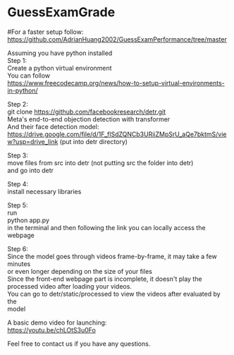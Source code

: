 # GuessExamGrade

#For a faster setup follow:<br>
https://github.com/AdrianHuang2002/GuessExamPerformance/tree/master

Assuming you have python installed <br>
Step 1: <br>
Create a python virtual environment <br>
You can follow <br>
https://www.freecodecamp.org/news/how-to-setup-virtual-environments-in-python/

Step 2: <br>
git clone https://github.com/facebookresearch/detr.git <br>
Meta's end-to-end objection detection with transformer <br>
And their face detection model: <br>
https://drive.google.com/file/d/1F_flSdZQNCb3URiiZMpSrU_aQe7bktmS/view?usp=drive_link (put into detr directory) <br>

Step 3: <br>
move files from src into detr (not putting src the folder into detr) <br>
and go into detr

Step 4: <br>
install necessary libraries

Step 5: <br>
run <br>
python app.py <br>
in the terminal and then following the link you can locally access the webpage

Step 6: <br>
Since the model goes through videos frame-by-frame, it may take a few minutes <br>
or even longer depending on the size of your files <br>
Since the front-end webpage part is incomplete, it doesn't play the processed video after loading your videos.<br>
You can go to detr/static/processed to view the videos after evaluated by the <br>
model

A basic demo video for launching: <br>
https://youtu.be/chLOtS3u0Fo

Feel free to contact us if you have any questions.
